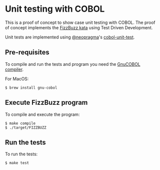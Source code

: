 # Unit testing with COBOL

This is a proof of concept to show case unit testing with COBOL. The proof of concept implements the [FizzBuzz kata](http://codingdojo.org/kata/FizzBuzz/) using Test Driven Development.

Unit tests are implemented using [@neopragma](https://github.com/neopragma)'s [cobol-unit-test](https://github.com/neopragma/cobol-unit-test).  

## Pre-requisites
To compile and run the tests and program you need the [GnuCOBOL compiler](https://sourceforge.net/projects/open-cobol/).

For MacOS:
```
$ brew install gnu-cobol
```

## Execute FizzBuzz program
To compile and execute the program:
```
$ make compile
$ ./target/FIZZBUZZ
```

## Run the tests
To run the tests:
```
$ make test
```


